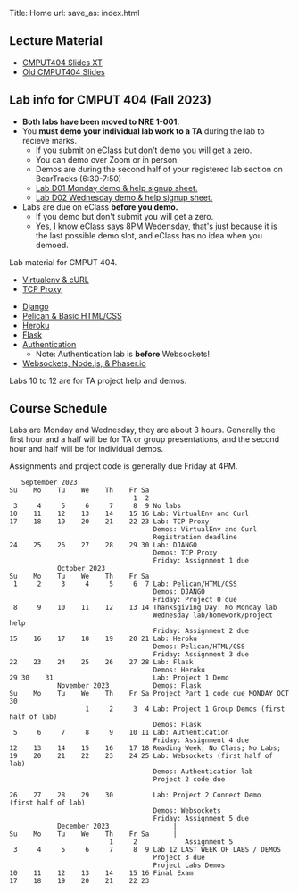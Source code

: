 Title: Home
url:
save_as: index.html

## Lecture Material

* [CMPUT404 Slides XT](https://uofa-cmput404.github.io/slides-xt/)
* [Old CMPUT404 Slides](https://uofa-cmput404.github.io/cmput404-slides/)

## Lab info for CMPUT 404 (Fall 2023)

* **Both labs have been moved to NRE 1-001.**
* You **must demo your individual lab work to a TA** during the lab to recieve marks.
    * If you submit on eClass but don't demo you will get a zero.
    * You can demo over Zoom or in person.
    * Demos are during the second half of your registered lab section on BearTracks (6:30-7:50)
    * [Lab D01 Monday demo & help signup sheet.](https://docs.google.com/spreadsheets/d/1PQ8cmpGy0nAsTkoL49V1bUIsUDJO3nBV2XJQQhqLoyU/edit?usp=sharing)
    * [Lab D02 Wednesday demo & help signup sheet.](https://docs.google.com/spreadsheets/d/1r6xk72JonREZizZx_NhioQrYox49YdoTDB0wIcjopF4/edit?usp=sharing)
* Labs are due on eClass **before you demo.**
    * If you demo but don't submit you will get a zero.
    * Yes, I know eClass says 8PM Wedensday, that's just because it is the last possible demo slot, and eClass has no idea when you demoed.

Lab material for CMPUT 404.

* [Virtualenv & cURL]({filename}../labs/lab-1.md)
* [TCP Proxy]({filename}../labs/lab-2.md)
<!--* [Lab 3: Common Gateway Interface]({filename}../labs/lab-3.md)-->
* [Django]({filename}../labs/lab-4.md)
* [Pelican & Basic HTML/CSS]({filename}../labs/lab-5.md)
* [Heroku]({filename}../labs/lab-6.md)
* [Flask]({filename}../labs/lab-7.md)
* [Authentication]({filename}../labs/lab-9.md)
    * Note: Authentication lab is **before** Websockets!
* [Websockets, Node.js, & Phaser.io]({filename}../labs/lab-8.md)

Labs 10 to 12 are for TA project help and demos.

## Course Schedule

Labs are Monday and Wednesday, they are about 3 hours. Generally the first hour and a half will be for TA or group presentations, and the second hour and half will be for individual demos.

Assignments and project code is generally due Friday at 4PM.

```text
   September 2023
Su    Mo    Tu    We    Th    Fr Sa
                               1  2
 3     4     5     6     7     8  9 No labs
10    11    12    13    14    15 16 Lab: VirtualEnv and Curl
17    18    19    20    21    22 23 Lab: TCP Proxy
                                    Demos: VirtualEnv and Curl
                                    Registration deadline
24    25    26    27    28    29 30 Lab: DJANGO
                                    Demos: TCP Proxy
                                    Friday: Assignment 1 due
            October 2023
Su    Mo    Tu    We    Th    Fr Sa
 1     2     3     4     5     6  7 Lab: Pelican/HTML/CSS
                                    Demos: DJANGO
                                    Friday: Project 0 due
 8     9    10    11    12    13 14 Thanksgiving Day: No Monday lab
                                    Wednesday lab/homework/project help
                                    Friday: Assignment 2 due
15    16    17    18    19    20 21 Lab: Heroku
                                    Demos: Pelican/HTML/CSS
                                    Friday: Assignment 3 due
22    23    24    25    26    27 28 Lab: Flask
                                    Demos: Heroku
29 30    31                         Lab: Project 1 Demo
            November 2023           Demos: Flask
Su    Mo    Tu    We    Th    Fr Sa Project Part 1 code due MONDAY OCT 30
                   1     2     3  4 Lab: Project 1 Group Demos (first half of lab)
                                    Demos: Flask
 5     6     7     8     9    10 11 Lab: Authentication
                                    Friday: Assignment 4 due
12    13    14    15    16    17 18 Reading Week; No Class; No Labs;
19    20    21    22    23    24 25 Lab: Websockets (first half of lab)
                                    Demos: Authentication lab
                                    Project 2 code due
                                          
26    27    28    29    30          Lab: Project 2 Connect Demo  (first half of lab)
                                    Demos: Websockets
                                    Friday: Assignment 5 due
            December 2023                |
Su    Mo    Tu    We    Th    Fr Sa      |
                         1     2            Assignment 5
 3     4     5     6     7     8  9 Lab 12 LAST WEEK OF LABS / DEMOS 
                                    Project 3 due
                                    Project Labs Demos
10    11    12    13    14    15 16 Final Exam
17    18    19    20    21    22 23
```
<!--
```text
                   January 2023      
Su      Mo      Tu      We      Th      Fr Sa  
 1       2       3       4       5       6  7   No Labs
 8       9      10      11      12      13 14   Lab 1 VirtualEnv and Curl (TAs available)                        
15      16      17      18      19      20 21   Lab 2 TCP                                                        
22      23      24      25      26   A1-27 28   Lab 3 CGI Assignment 1     
29   P0-30      31                              Lab 4 DJANGO ; project 0
                      
                   February 2023      
Su      Mo      Tu      We      Th      Fr Sa  
     P0-                 1       2       3  4   Lab 4 DJANGO ; project 0
 5       6       7       8       9   A2-10 11   Lab 5 CSS and HTML ; Assignment 2 
12      13      14      15      16      17 18   Lab 6 Heroku      
19      20      21      22      23      24 25   Reading Week; No Class; No Labs;
26   A3-27      28                              Lab 7 Flask; project 1; Assignment 3
                                               
                   March 2023                                              
Su      Mo      Tu      We      Th      Fr Sa  
     A3-                 1       2   P1-3  4    Lab 7 Flask; project 1; Assignment 3
 5       6       7       8       9   A4-10 11   Lab 9 Auth ; Assignment 4 ; Project 1 demo
12      13      14   MT-15      16      17 18   Lab 8 Websockets ; MIDTERM ;  
19      20      21      22      23   P2-24 25   Lab 10 Connect smoketest AND Project 2 due.
26      27      28      29      30   A5-31      Lab 11 Connect Demo ; Assignment 5 
                                               
                   April 2023                                              
Su      Mo      Tu      We      Th      Fr Sa  
                                     A5-    1   Lab 11 Connect Demo ; Assignment 5 
 2   P3--3       4       5       6   NC--7  8   Lab 12 LAST WEEK OF LABS / DEMOS ; Project 3 due; Labs Demos
 9   NC-10      11      12      13      14 15   12th is the Last day of class for some reason. No labs.
16      17      18      19      20      21 22  
23      24      25      26      27      28 29  
30           

Last day of classes is April 12th

There is no final exam.

```
-->
